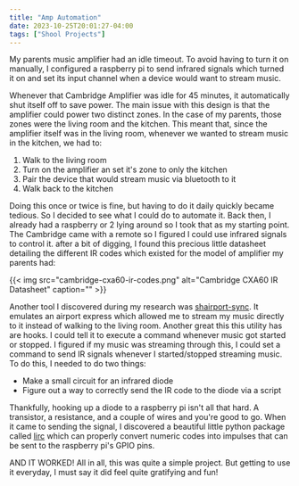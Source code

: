 ```yaml
---
title: "Amp Automation"
date: 2023-10-25T20:01:27-04:00
tags: ["Shool Projects"]
---
```


My parents music amplifier had an idle timeout. To avoid
having to turn it on manually, I configured a raspberry pi
to send infrared signals which turned it on and set its input
channel when a device would want to stream music.

Whenever that Cambridge Amplifier was idle for 45 minutes, it automatically
shut itself off to save power. The main issue with this design is that the
amplifier could power two distinct zones. In the case of my parents, those
zones were the living room and the kitchen. This meant that, since the
amplifier itself was in the living room, whenever we wanted to stream music in
the kitchen, we had to:

1. Walk to the living room
2. Turn on the amplifier an set it's zone to only the kitchen
3. Pair the device that would stream music via bluetooth to it
4. Walk back to the kitchen

Doing this once or twice is fine, but having to do it daily quickly became tedious. So
I decided to see what I could do to automate it. Back then, I already had a raspberry
or 2 lying around so I took that as my starting point. The Cambridge came with a remote
so I figured I could use infrared signals to control it. after a bit of digging, I found
this precious little datasheet detailing the different IR codes which existed for the
model of amplifier my parents had:

{{< img src="cambridge-cxa60-ir-codes.png" alt="Cambridge CXA60 IR Datasheet" caption="" >}}

Another tool I discovered during my research was [shairport-sync][1]. It emulates
an airport express which allowed me to stream my music directly to it instead of walking
to the living room. Another great this this utility has are hooks. I could tell it to
execute a command whenever music got started or stopped. I figured if my music was streaming
through this, I could set a command to send IR signals whenever I started/stopped streaming
music. To do this, I needed to do two things:

- Make a small circuit for an infrared diode
- Figure out a way to correctly send the IR code to the diode via a script

Thankfully, hooking up a diode to a raspberry pi isn't all that hard. A transistor,
a resistance, and a couple of wires and you're good to go. When it came to sending the signal,
I discovered a beautiful little python package called [lirc][2] which can properly convert
numeric codes into impulses that can be sent to the raspberry pi's GPIO pins.

AND IT WORKED! All in all, this was quite a simple project. But getting to use it everyday,
I must say it did feel quite gratifying and fun!

[1]: https://github.com/mikebrady/shairport-sync
[2]: https://lirc.readthedocs.io/en/latest/
